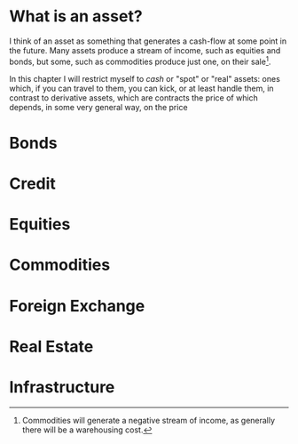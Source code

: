 # What is an asset?

I think of an asset as something that generates a cash-flow at some point in the future. Many assets produce a stream of income, such as equities and bonds, but some, such as commodities produce just one, on their sale[^storage-cost]. 

In this chapter I will restrict myself to *cash* or "spot" or "real"  assets: ones which, if you can travel to them, you can kick, or at least handle them, in contrast to derivative assets, which are contracts the price of which depends, in some very general way, on the price 

# Bonds

# Credit
# Equities
# Commodities
# Foreign Exchange
# Real Estate
# Infrastructure



[^storage-cost]: Commodities will generate a negative stream of income, as generally there will be a warehousing cost.